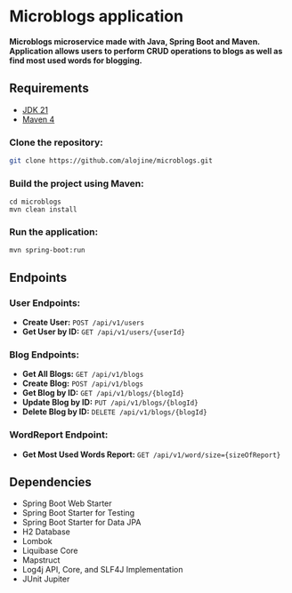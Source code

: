 # Microblogs application

####  Microblogs microservice made with Java, Spring Boot and Maven. Application allows users to perform CRUD operations to blogs as well as find most used words for blogging.

## Requirements
* [JDK 21](https://www.oracle.com/java/technologies/downloads/#java21)
* [Maven 4](https://maven.apache.org/)

### Clone the repository:
```bash
git clone https://github.com/alojine/microblogs.git
```

### Build the project using Maven:
```
cd microblogs
mvn clean install
```

### Run the application:
```
mvn spring-boot:run
```


## Endpoints

### User Endpoints:
- **Create User:** `POST /api/v1/users`
- **Get User by ID:** `GET /api/v1/users/{userId}`

### Blog Endpoints:
- **Get All Blogs:** `GET /api/v1/blogs`
- **Create Blog:** `POST /api/v1/blogs`
- **Get Blog by ID:** `GET /api/v1/blogs/{blogId}`
- **Update Blog by ID:** `PUT /api/v1/blogs/{blogId}`
- **Delete Blog by ID:** `DELETE /api/v1/blogs/{blogId}`

### WordReport Endpoint:
- **Get Most Used Words Report:** `GET /api/v1/word/size={sizeOfReport}`

## Dependencies
-  Spring Boot Web Starter
- Spring Boot Starter for Testing
- Spring Boot Starter for Data JPA
- H2 Database
- Lombok
- Liquibase Core
- Mapstruct
- Log4j API, Core, and SLF4J Implementation
- JUnit Jupiter